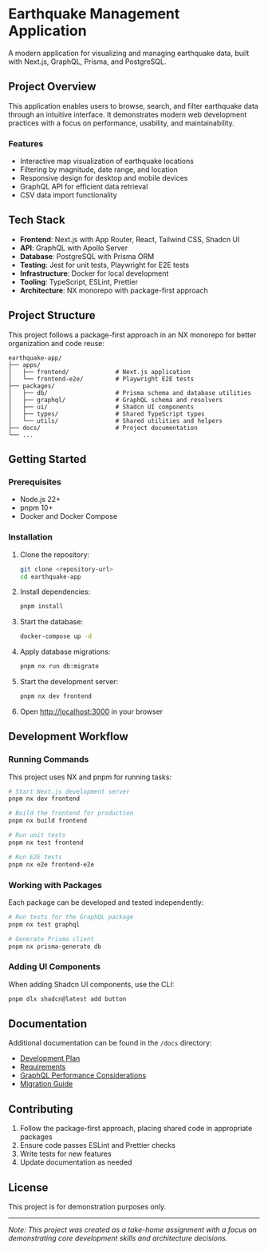 # Earthquake Management Application

A modern application for visualizing and managing earthquake data, built with Next.js, GraphQL, Prisma, and PostgreSQL.

## Project Overview

This application enables users to browse, search, and filter earthquake data through an intuitive interface. It demonstrates modern web development practices with a focus on performance, usability, and maintainability.

### Features

- Interactive map visualization of earthquake locations
- Filtering by magnitude, date range, and location
- Responsive design for desktop and mobile devices
- GraphQL API for efficient data retrieval
- CSV data import functionality

## Tech Stack

- **Frontend**: Next.js with App Router, React, Tailwind CSS, Shadcn UI
- **API**: GraphQL with Apollo Server
- **Database**: PostgreSQL with Prisma ORM
- **Testing**: Jest for unit tests, Playwright for E2E tests
- **Infrastructure**: Docker for local development
- **Tooling**: TypeScript, ESLint, Prettier
- **Architecture**: NX monorepo with package-first approach

## Project Structure

This project follows a package-first approach in an NX monorepo for better organization and code reuse:

```
earthquake-app/
├── apps/
│   ├── frontend/             # Next.js application
│   └── frontend-e2e/         # Playwright E2E tests
├── packages/
│   ├── db/                   # Prisma schema and database utilities
│   ├── graphql/              # GraphQL schema and resolvers
│   ├── ui/                   # Shadcn UI components
│   ├── types/                # Shared TypeScript types
│   └── utils/                # Shared utilities and helpers
├── docs/                     # Project documentation
└── ...
```

## Getting Started

### Prerequisites

- Node.js 22+
- pnpm 10+
- Docker and Docker Compose

### Installation

1. Clone the repository:
   ```bash
   git clone <repository-url>
   cd earthquake-app
   ```

2. Install dependencies:
   ```bash
   pnpm install
   ```

3. Start the database:
   ```bash
   docker-compose up -d
   ```

4. Apply database migrations:
   ```bash
   pnpm nx run db:migrate
   ```

5. Start the development server:
   ```bash
   pnpm nx dev frontend
   ```

6. Open [http://localhost:3000](http://localhost:3000) in your browser

## Development Workflow

### Running Commands

This project uses NX and pnpm for running tasks:

```bash
# Start Next.js development server
pnpm nx dev frontend

# Build the frontend for production
pnpm nx build frontend

# Run unit tests
pnpm nx test frontend

# Run E2E tests
pnpm nx e2e frontend-e2e
```

### Working with Packages

Each package can be developed and tested independently:

```bash
# Run tests for the GraphQL package
pnpm nx test graphql

# Generate Prisma client
pnpm nx prisma-generate db
```

### Adding UI Components

When adding Shadcn UI components, use the CLI:

```bash
pnpm dlx shadcn@latest add button
```

## Documentation

Additional documentation can be found in the `/docs` directory:

- [Development Plan](./development-plan.md)
- [Requirements](./requirements.md)
- [GraphQL Performance Considerations](./docs/graphql-performance-considerations.md)
- [Migration Guide](./docs/nextjs-to-express-migration.md)

## Contributing

1. Follow the package-first approach, placing shared code in appropriate packages
2. Ensure code passes ESLint and Prettier checks
3. Write tests for new features
4. Update documentation as needed

## License

This project is for demonstration purposes only.

---

*Note: This project was created as a take-home assignment with a focus on demonstrating core development skills and architecture decisions.*

